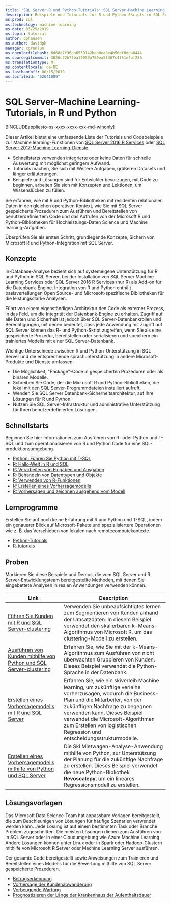 ```yaml
---
title: 'SQL Server R und Python-Tutorials: SQL Server-Machine Learning'
description: Beispiele und Tutorials für R und Python-Skripts in SQL Server-Machine Learning-Dienste.
ms.prod: sql
ms.technology: machine-learning
ms.date: 03/29/2019
ms.topic: tutorial
author: dphansen
ms.author: davidph
manager: cgronlun
ms.openlocfilehash: 6d68d7f36ea6539142bab0ea0e4b50ef6dca8444
ms.sourcegitcommit: 3026c22b7fba19059a769ea5f367c4f51efaf286
ms.translationtype: MT
ms.contentlocale: de-DE
ms.lasthandoff: 06/15/2019
ms.locfileid: "62641089"
---
```

# <a name="sql-server-machine-learning-tutorials-in-r-and-python"></a>SQL Server-Machine Learning-Tutorials, in R und Python
[!INCLUDE[appliesto-ss-xxxx-xxxx-xxx-md-winonly](../../includes/appliesto-ss-xxxx-xxxx-xxx-md-winonly.md)]

Dieser Artikel bietet eine umfassende Liste der Tutorials und Codebeispiele zur Machine learning-Funktionen von [SQL Server 2016 R Services](../install/sql-r-services-windows-install.md) oder [SQL Server 2017-Machine Learning-Dienste](../install/sql-machine-learning-services-windows-install.md). 

+ Schnellstarts verwenden integrierte oder keine Daten für schnelle Auswertung mit möglichst geringem Aufwand.
+ Tutorials machen, Sie sich mit Weitere Aufgaben, größeren Datasets und länger erläuterungen.
+ Beispiele und Lösungen sind für Entwickler bevorzugen, mit Code zu beginnen, arbeiten Sie sich mit Konzepten und Lektionen, um Wissenslücken zu füllen.

Sie erfahren, wie mit R und Python-Bibliotheken mit residenten relationalen Daten in den gleichen operativen Kontext, wie Sie mit SQL Server gespeicherte Prozeduren zum Ausführen und Bereitstellen von benutzerdefiniertem Code und das Aufrufen von der Microsoft R und Python-Bibliotheken für Hochleistungs-Daten Science und Machine learning-Aufgaben.

Überprüfen Sie als ersten Schritt, grundlegende Konzepte, Sichern von Microsoft R und Python-Integration mit SQL Server.

## <a name="concepts"></a>Konzepte

In-Database-Analyse bezieht sich auf systemeigene Unterstützung für R und Python in SQL Server, bei der Installation von SQL Server Machine Learning Services oder SQL Server 2016 R Services (nur R) als Add-on für die Datenbank-Engine. Integration von R und Python enthält basisverteilungen Open Source- und Microsoft-spezifische Bibliotheken für die leistungsstarke Analysen.

Führt von einem eigenständigen Architektur den Code als externer Prozess, in das Feld, um die Integrität der Datenbank-Engine zu erhalten. Zugriff auf alle Daten und Sicherheit ist jedoch über SQL Server-Datenbankrollen und Berechtigungen, mit denen bedeutet, dass jede Anwendung mit Zugriff auf SQL Server können das R- und Python-Skript zugreifen, wenn Sie als eine gespeicherte Prozedur, bereitstellen oder serialisieren und speichern ein trainiertes Modells mit einer SQL Server-Datenbank.

Wichtige Unterschiede zwischen R und Python-Unterstützung in SQL Server und die entsprechende sprachunterstützung in andere Microsoft-Produkte und Dienste umfassen:

+ Die Möglichkeit, "Package"-Code in gespeicherten Prozeduren oder als binären Modelle.
+ Schreiben Sie Code, der die Microsoft R und Python-Bibliotheken, die lokal mit den SQL Server-Programmdateien installiert aufruft.
+ Wenden Sie SQL Server Datenbank-Sicherheitsarchitektur, auf Ihre Lösungen für R und Python.
+ Nutzen Sie SQL Server-Infrastruktur und administrative Unterstützung für Ihren benutzerdefinierten Lösungen.

## <a name="quickstarts"></a>Schnellstarts

Beginnen Sie hier Informationen zum Ausführen von R- oder Python und T-SQL und zum operationalisieren von R und Python Code für eine SQL-produktionsumgebung.

+ [Python: Führen Sie Python mit T-SQL](run-python-using-t-sql.md)
+ [R: Hallo-Welt in R und SQL](rtsql-using-r-code-in-transact-sql-quickstart.md)
+ [R: Verarbeiten von Eingaben und Ausgaben](rtsql-working-with-inputs-and-outputs.md)
+ [R: Behandeln von Datentypen und Objekte](rtsql-r-and-sql-data-types-and-data-objects.md)
+ [R: Verwenden von R-Funktionen](rtsql-using-r-functions-with-sql-server-data.md)
+ [R: Erstellen eines Vorhersagemodells](rtsql-create-a-predictive-model-r.md)
+ [R: Vorhersagen und zeichnen ausgehend vom Modell](rtsql-predict-and-plot-from-model.md)

## <a name="tutorials"></a>Lernprogramme

Erstellen Sie auf noch keine Erfahrung mit R und Python und T-SQL, indem ein genauerer Blick auf Microsoft-Pakete und spezialisiertere Operationen wie z. B. das Verschieben von lokalen nach remotecomputekontexte.

+ [Python-Tutorials](sql-server-python-tutorials.md)
+ [R-tutorials](sql-server-r-tutorials.md)

<a name ="bkmk_samples"></a>

## <a name="samples"></a>Proben

Markieren Sie diese Beispiele und Demos, die vom SQL Server und R Server-Entwicklungsteam bereitgestellte Methoden, mit denen Sie eingebettete Analysen in realen Anwendungen verwenden können.

| Link | Description | 
|------|-------------|
| [Führen Sie Kunden mit R und SQL Server-clustering](https://microsoft.github.io/sql-ml-tutorials/R/customerclustering/) | Verwenden Sie unbeaufsichtigtes lernen zum Segmentieren von Kunden anhand der Umsatzdaten. In diesem Beispiel verwendet den skalierbaren k-Means-Algorithmus von Microsoft R, um das clustering-Modell zu erstellen. |
| [Ausführen von Kunden mithilfe von Python und SQL Server-clustering](https://microsoft.github.io/sql-ml-tutorials/python/customerclustering/) | Erfahren Sie, wie Sie mit der k-Means-Algorithmus zum Ausführen von nicht überwachten Gruppieren von Kunden. Dieses Beispiel verwendet die Python-Sprache in der Datenbank.| SQL Server 2017 |
| [Erstellen eines Vorhersagemodells mit R und SQL Server](https://microsoft.github.io/sql-ml-tutorials/R/rentalprediction) | Erfahren Sie, wie ein skiverleih Machine learning, um zukünftige verleihe vorherzusagen, wodurch die Business-Plan und die Mitarbeiter, von der zukünftigen Nachfrage zu begegnen verwenden kann. Dieses Beispiel verwendet die Microsoft-Algorithmen zum Erstellen von logistischen Regression und entscheidungsstrukturmodelle. | 
| [Erstellen eines Vorhersagemodells mithilfe von Python und SQL Server](https://microsoft.github.io/sql-ml-tutorials/python/rentalprediction/) | Die Ski Mietwagen-Analyse-Anwendung mithilfe von Python, zur Unterstützung der Planung für die zukünftige Nachfrage zu erstellen. Dieses Beispiel verwendet die neue Python-Bibliothek **Revoscalepy**, um ein lineares Regressionsmodell zu erstellen. | 

<a name="bkmk_solutions"></a>

## <a name="solution-templates"></a>Lösungsvorlagen

Das Microsoft Data Science-Team hat anpassbare Vorlagen bereitgestellt, die zum Beschleunigen von Lösungen für häufige Szenarien verwendet werden kann. Jede Lösung ist auf einem bestimmten Task oder Branche Problem zugeschnitten. Die meisten Lösungen dienen zum Ausführen von in SQL Server oder in einer Cloudumgebung wie Azure Machine Learning. Andere Lösungen können unter Linux oder in Spark oder Hadoop-Clustern mithilfe von Microsoft R Server oder Machine Learning Server ausführen.

Der gesamte Code bereitgestellt sowie Anweisungen zum Trainieren und Bereitstellen eines Modells für die Bewertung mithilfe von SQL Server gespeicherte Prozeduren.

+ [Betrugserkennung](https://gallery.cortanaanalytics.com/Tutorial/Online-Fraud-Detection-Template-with-SQL-Server-R-Services-1)
+ [Vorhersage der Kundenabwanderung](https://gallery.cortanaanalytics.com/Tutorial/Customer-Churn-Prediction-Template-with-SQL-Server-R-Services-1)
+ [Vorbeugende Wartung](https://gallery.cortanaanalytics.com/Tutorial/Predictive-Maintenance-Template-with-SQL-Server-R-Services-1)
+ [Prognostizieren der Länge der Krankenhaus der Aufenthaltsdauer](https://gallery.cortanaintelligence.com/Solution/Predicting-Length-of-Stay-in-Hospitals-1)

